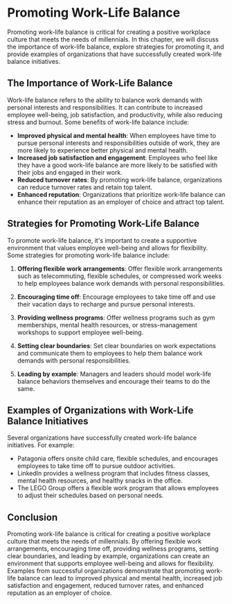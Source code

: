 Promoting Work-Life Balance
============================================================================

Promoting work-life balance is critical for creating a positive workplace culture that meets the needs of millennials. In this chapter, we will discuss the importance of work-life balance, explore strategies for promoting it, and provide examples of organizations that have successfully created work-life balance initiatives.

The Importance of Work-Life Balance
-----------------------------------

Work-life balance refers to the ability to balance work demands with personal interests and responsibilities. It can contribute to increased employee well-being, job satisfaction, and productivity, while also reducing stress and burnout. Some benefits of work-life balance include:

- **Improved physical and mental health**: When employees have time to pursue personal interests and responsibilities outside of work, they are more likely to experience better physical and mental health.
- **Increased job satisfaction and engagement**: Employees who feel like they have a good work-life balance are more likely to be satisfied with their jobs and engaged in their work.
- **Reduced turnover rates**: By promoting work-life balance, organizations can reduce turnover rates and retain top talent.
- **Enhanced reputation**: Organizations that prioritize work-life balance can enhance their reputation as an employer of choice and attract top talent.

Strategies for Promoting Work-Life Balance
------------------------------------------

To promote work-life balance, it's important to create a supportive environment that values employee well-being and allows for flexibility. Some strategies for promoting work-life balance include:

1. **Offering flexible work arrangements**: Offer flexible work arrangements such as telecommuting, flexible schedules, or compressed work weeks to help employees balance work demands with personal responsibilities.

2. **Encouraging time off**: Encourage employees to take time off and use their vacation days to recharge and pursue personal interests.

3. **Providing wellness programs**: Offer wellness programs such as gym memberships, mental health resources, or stress-management workshops to support employee well-being.

4. **Setting clear boundaries**: Set clear boundaries on work expectations and communicate them to employees to help them balance work demands with personal responsibilities.

5. **Leading by example**: Managers and leaders should model work-life balance behaviors themselves and encourage their teams to do the same.

Examples of Organizations with Work-Life Balance Initiatives
------------------------------------------------------------

Several organizations have successfully created work-life balance initiatives. For example:

- Patagonia offers onsite child care, flexible schedules, and encourages employees to take time off to pursue outdoor activities.
- LinkedIn provides a wellness program that includes fitness classes, mental health resources, and healthy snacks in the office.
- The LEGO Group offers a flexible work program that allows employees to adjust their schedules based on personal needs.

Conclusion
----------

Promoting work-life balance is critical for creating a positive workplace culture that meets the needs of millennials. By offering flexible work arrangements, encouraging time off, providing wellness programs, setting clear boundaries, and leading by example, organizations can create an environment that supports employee well-being and allows for flexibility. Examples from successful organizations demonstrate that promoting work-life balance can lead to improved physical and mental health, increased job satisfaction and engagement, reduced turnover rates, and enhanced reputation as an employer of choice.
